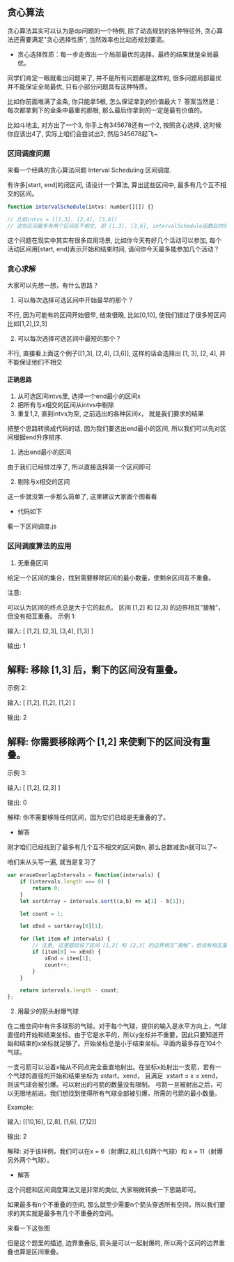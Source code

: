 ## 贪心算法

贪心算法其实可以认为是dp问题的一个特例, 除了动态规划的各种特征外, 贪心算法还需要满足"贪心选择性质", 当然效率也比动态规划要高。

- 贪心选择性质：每一步走做出一个局部最优的选择，最终的结果就是全局最优。

同学们肯定一眼就看出问题来了, 并不是所有问题都是这样的, 很多问题局部最优并不能保证全局最优, 只有小部分问题具有这种特质。

比如你前面堆满了金条, 你只能拿5根, 怎么保证拿到的价值最大？  答案当然是：每次都拿剩下的金条中最重的那根, 那么最后你拿到的一定是最有价值的。

比如斗地主, 对方出了一个3, 你手上有345678还有一个2, 按照贪心选择, 这时候你应该出4了, 实际上咱们会尝试出2, 然后345678起飞~

### 区间调度问题

来看一个经典的贪心算法问题 Interval Scheduling 区间调度.

有许多[start, end]的闭区间, 请设计一个算法, 算出这些区间中, 最多有几个互不相交的区间。

```js
function intervalSchedule(intvs: number[][]) {}

// 比如intvs = [[1,3], [2,4], [3,6]]
// 这些区间最多有两个区间互不相交, 即 [1,3], [3,6], intervalSchedule函数此时应该返回2
```

这个问题在现实中其实有很多应用场景, 比如你今天有好几个活动可以参加, 每个活动区间用[start, end]表示开始和结束时间, 请问你今天最多能参加几个活动？

### 贪心求解

大家可以先想一想，有什么思路？

1. 可以每次选择可选区间中开始最早的那个？

不行, 因为可能有的区间开始很早, 结束很晚, 比如[0,10], 使我们错过了很多短区间比如[1,2],[2,3]

2. 可以每次选择可选区间中最短的那个？

不行, 直接看上面这个例子[[1,3], [2,4], [3,6]], 这样的话会选择出 [1, 3], [2, 4], 并不能保证他们不相交

#### 正确思路

1. 从可选区间intvs里, 选择一个end最小的区间x
2. 把所有与x相交的区间从intvs中剔除
3. 重复1,2, 直到intvs为空, 之前选出的各种区间x， 就是我们要求的结果

把整个思路转换成代码的话, 因为我们要选出end最小的区间,  所以我们可以先对区间根据end升序排序.

1. 选出end最小的区间

由于我们已经排过序了, 所以直接选择第一个区间即可

2. 剔除与x相交的区间

这一步就没第一步那么简单了, 这里建议大家画个图看看

- 代码如下

看一下区间调度.js


### 区间调度算法的应用

1. 无重叠区间

给定一个区间的集合，找到需要移除区间的最小数量，使剩余区间互不重叠。

注意:

可以认为区间的终点总是大于它的起点。
区间 [1,2] 和 [2,3] 的边界相互“接触”，但没有相互重叠。
示例 1:

输入: [ [1,2], [2,3], [3,4], [1,3] ]

输出: 1

解释: 移除 [1,3] 后，剩下的区间没有重叠。
---------------------------------------------------------
示例 2:

输入: [ [1,2], [1,2], [1,2] ]

输出: 2

解释: 你需要移除两个 [1,2] 来使剩下的区间没有重叠。
---------------------------------------------------------
示例 3:

输入: [ [1,2], [2,3] ]

输出: 0

解释: 你不需要移除任何区间，因为它们已经是无重叠的了。

- 解答

刚才咱们已经找到了最多有几个互不相交的区间数n, 那么总数减去n就可以了~

咱们来从头写一遍, 就当是复习了

```js
var eraseOverlapIntervals = function(intervals) {
    if (intervals.length === 0) {
        return 0;
    }
    let sortArray = intervals.sort((a,b) => a[1] - b[1]);

    let count = 1;

    let xEnd = sortArray[0][1];

    for (let item of intervals) {
        // 注意, 这里题目说了区间 [1,2] 和 [2,3] 的边界相互“接触”，但没有相互重叠, 所以应该是item[0] >= xEnd
        if (item[0] >= xEnd) {
            xEnd = item[1];
            count++;
        }
    }

    return intervals.length - count;
};
```

2. 用最少的箭头射爆气球

在二维空间中有许多球形的气球。对于每个气球，提供的输入是水平方向上，气球直径的开始和结束坐标。由于它是水平的，所以y坐标并不重要，因此只要知道开始和结束的x坐标就足够了。开始坐标总是小于结束坐标。平面内最多存在104个气球。

一支弓箭可以沿着x轴从不同点完全垂直地射出。在坐标x处射出一支箭，若有一个气球的直径的开始和结束坐标为 xstart，xend， 且满足  xstart ≤ x ≤ xend，则该气球会被引爆。可以射出的弓箭的数量没有限制。 弓箭一旦被射出之后，可以无限地前进。我们想找到使得所有气球全部被引爆，所需的弓箭的最小数量。

Example:

输入:
[[10,16], [2,8], [1,6], [7,12]]

输出:
2

解释:
对于该样例，我们可以在x = 6（射爆[2,8],[1,6]两个气球）和 x = 11（射爆另外两个气球）。

- 解答

这个问题和区间调度算法又是非常的类似, 大家稍微转换一下思路即可。

如果最多有n个不重叠的空间, 那么就至少需要n个箭头穿透所有空间，所以我们要求的其实就是最多有几个不重叠的空间。

来看一下这张图

但是这个题里的描述, 边界重叠后, 箭头是可以一起射爆的, 所以两个区间的边界重叠也算是区间重叠。